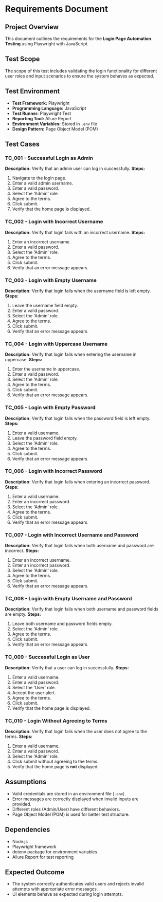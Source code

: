 # Requirements Document

## Project Overview
This document outlines the requirements for the **Login Page Automation Testing** using Playwright with JavaScript.

## Test Scope
The scope of this test includes validating the login functionality for different user roles and input scenarios to ensure the system behaves as expected.

## Test Environment
- **Test Framework:** Playwright
- **Programming Language:** JavaScript
- **Test Runner:** Playwright Test
- **Reporting Tool:** Allure Report
- **Environment Variables:** Stored in `.env` file
- **Design Pattern:** Page Object Model (POM)

## Test Cases

### TC_001 - Successful Login as Admin
**Description:** Verify that an admin user can log in successfully.
**Steps:**
1. Navigate to the login page.
2. Enter a valid admin username.
3. Enter a valid password.
4. Select the 'Admin' role.
5. Agree to the terms.
6. Click submit.
7. Verify that the home page is displayed.

### TC_002 - Login with Incorrect Username
**Description:** Verify that login fails with an incorrect username.
**Steps:**
1. Enter an incorrect username.
2. Enter a valid password.
3. Select the 'Admin' role.
4. Agree to the terms.
5. Click submit.
6. Verify that an error message appears.

### TC_003 - Login with Empty Username
**Description:** Verify that login fails when the username field is left empty.
**Steps:**
1. Leave the username field empty.
2. Enter a valid password.
3. Select the 'Admin' role.
4. Agree to the terms.
5. Click submit.
6. Verify that an error message appears.

### TC_004 - Login with Uppercase Username
**Description:** Verify that login fails when entering the username in uppercase.
**Steps:**
1. Enter the username in uppercase.
2. Enter a valid password.
3. Select the 'Admin' role.
4. Agree to the terms.
5. Click submit.
6. Verify that an error message appears.

### TC_005 - Login with Empty Password
**Description:** Verify that login fails when the password field is left empty.
**Steps:**
1. Enter a valid username.
2. Leave the password field empty.
3. Select the 'Admin' role.
4. Agree to the terms.
5. Click submit.
6. Verify that an error message appears.

### TC_006 - Login with Incorrect Password
**Description:** Verify that login fails when entering an incorrect password.
**Steps:**
1. Enter a valid username.
2. Enter an incorrect password.
3. Select the 'Admin' role.
4. Agree to the terms.
5. Click submit.
6. Verify that an error message appears.

### TC_007 - Login with Incorrect Username and Password
**Description:** Verify that login fails when both username and password are incorrect.
**Steps:**
1. Enter an incorrect username.
2. Enter an incorrect password.
3. Select the 'Admin' role.
4. Agree to the terms.
5. Click submit.
6. Verify that an error message appears.

### TC_008 - Login with Empty Username and Password
**Description:** Verify that login fails when both username and password fields are empty.
**Steps:**
1. Leave both username and password fields empty.
2. Select the 'Admin' role.
3. Agree to the terms.
4. Click submit.
5. Verify that an error message appears.

### TC_009 - Successful Login as User
**Description:** Verify that a user can log in successfully.
**Steps:**
1. Enter a valid username.
2. Enter a valid password.
3. Select the 'User' role.
4. Accept the user alert.
5. Agree to the terms.
6. Click submit.
7. Verify that the home page is displayed.

### TC_010 - Login Without Agreeing to Terms
**Description:** Verify that login fails when the user does not agree to the terms.
**Steps:**
1. Enter a valid username.
2. Enter a valid password.
3. Select the 'Admin' role.
4. Click submit without agreeing to the terms.
5. Verify that the home page is **not** displayed.

## Assumptions
- Valid credentials are stored in an environment file (`.env`).
- Error messages are correctly displayed when invalid inputs are provided.
- Different roles (Admin/User) have different behaviors.
- Page Object Model (POM) is used for better test structure.

## Dependencies
- Node.js
- Playwright framework
- dotenv package for environment variables
- Allure Report for test reporting

## Expected Outcome
- The system correctly authenticates valid users and rejects invalid attempts with appropriate error messages.
- UI elements behave as expected during login attempts.



